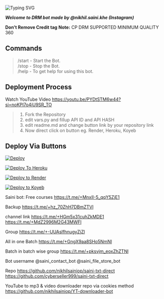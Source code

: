 ![Typing SVG](https://readme-typing-svg.herokuapp.com/?lines=Welcome+To+Txt+Uploader+Bot+!)

***Welcome to DRM bot made by @nikhil.saini.khe (Instagram)***

**Don't Remove Credit tag**
**Note:** CP DRM SUPPORTED MINIMUM QUALITY 360

## Commands

> /start - Start the Bot.  
> /stop - Stop the Bot.  
> /help - To get help for using this bot.

## Deployment Process 
Watch YouTube Video
https://youtu.be/PYDtSTM6w44?si=noKPl7o4iU9SR_TO

> 1. Fork the Repository
> 2. edit vars.py and fillup API ID and API HASH
> 3. edit readme.md and change button link by your repository link
> 4. Now direct click on button eg. Render, Heroku, Koyeb



## Deploy Via Buttons

[![Deploy](https://www.herokucdn.com/deploy/button.svg)](https://www.heroku.com/deploy?template=https://github.com/nikhilsainiop/saini-txt-direct)

[![Deploy To Heroku](https://www.herokucdn.com/deploy/button.svg)](https://dashboard.heroku.com/new?button-url=https://github.com/xpingpongx/Extractor-V3&template=https://github.com/mjxmeenaji/Saini-txt-master)

[![Deploy to Render](https://render.com/images/deploy-to-render-button.svg)](https://render.com/deploy)

[![Deploy to Koyeb](https://www.koyeb.com/static/images/deploy/button.svg)](https://app.koyeb.com/deploy?name=saini-txt-direct&repository=nikhilsainiop%2FSaini-txt-direct&branch=main&instance_type=free&instances_min=0)






Saini bot:
Free courses
https://t.me/+MnxII-5_qqY5ZjE1

Backup 
https://t.me/+hz_70ZhH7DBmZTVl

channel link
https://t.me/+HGm5x31cuhZkMDE1
https://t.me/+MdZ2996M2G43MWFl

Group
 https://t.me/+-UUAslfhnugyZjZl

All in one Batch 
https://t.me/+GngX9aa8SHo5NmNl

Batch in batch wise group
https://t.me/+pksvjm_eoxZhZTNl

Bot username
@saini_contact_bot
@saini_file_store_bot


Repo 
https://github.com/nikhilsainiop/saini-txt-direct
https://github.com/cyberseller999/saini-txt-direct

YouTube to mp3 & video downloader repo via cookies method 
https://github.com/nikhilsainiop/YT-downloader-bot
